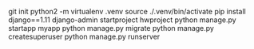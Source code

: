 git init
python2 -m virtualenv .venv
source ./.venv/bin/activate
pip install django==1.11
django-admin startproject hwproject
python manage.py startapp myapp
python manage.py migrate
python manage.py createsuperuser
python manage.py runserver
